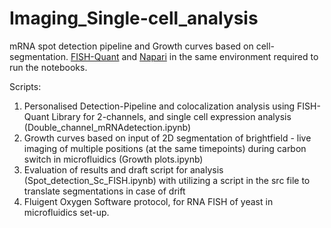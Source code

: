 # Imaging_Single-cell_analysis
mRNA spot detection pipeline and Growth curves based on cell-segmentation. [FISH-Quant](https://github.com/fish-quant/big-fish) and [Napari](https://github.com/napari/napari) in the same environment required to run the notebooks.

Scripts:
1. Personalised Detection-Pipeline and colocalization analysis using FISH-Quant Library for 2-channels, and single cell expression analysis (Double_channel_mRNAdetection.ipynb)
2. Growth curves based on input of 2D segmentation of brightfield - live imaging of multiple positions (at the same timepoints) during carbon switch in microfluidics (Growth plots.ipynb)
3. Evaluation of results and draft script for analysis (Spot_detection_Sc_FISH.ipynb) with utilizing a script in the src file to translate segmentations in case of drift
4. Fluigent Oxygen Software protocol, for RNA FISH of yeast in microfluidics set-up.

